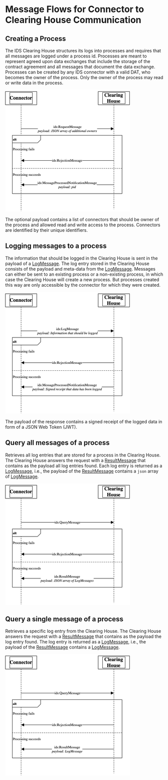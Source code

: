 # Message Flows for Connector to Clearing House Communication

## Creating a Process
The IDS Clearing House structures its logs into processes and requires that all messages are logged under a process id. Processes are meant to represent agreed upon data exchanges that include the storage of the contract agreement and all messages that document the data exchange. Processes can be created by any IDS connector with a valid DAT, who becomes the owner of the process. Only the owner of the process may read or write data in the process.

![Creating a process in the Clearing House](images/CreatePid.png)

The optional payload contains a list of connectors that should be owner of the process and allowed read and write access to the process. Connectors are identified by their unique identifiers.

## Logging messages to a process
The information that should be logged in the Clearing House is sent in the payload of a [LogMessage](https://github.com/International-Data-Spaces-Association/InformationModel/blob/v4.1.0/taxonomies/Message.ttl). The log entry stored in the Clearing House consists of the payload and meta-data from the [LogMessage](https://github.com/International-Data-Spaces-Association/InformationModel/blob/v4.1.0/taxonomies/Message.ttl). Messages can either be sent to an existing process or a non-existing process, in which case the Clearing House will create a new process. But processes created this way are only accessible by the connector for which they were created.

![Logging a message in the Clearing House](images/LogMessage.png)

The payload of the response contains a signed receipt of the logged data in form of a JSON Web Token (JWT).


## Query all messages of a process
Retrieves all log entries that are stored for a process in the Clearing House. The Clearing House answers the request with a [ResultMessage](https://github.com/International-Data-Spaces-Association/InformationModel/blob/v4.1.0/taxonomies/Message.ttl) that contains as the payload all log entries found. Each log entry is returned as a [LogMessage](https://github.com/International-Data-Spaces-Association/InformationModel/blob/v4.1.0/taxonomies/Message.ttl), i.e., the payload of the [ResultMessage](https://github.com/International-Data-Spaces-Association/InformationModel/blob/v4.1.0/taxonomies/Message.ttl) contains a `json` array of [LogMessage](https://github.com/International-Data-Spaces-Association/InformationModel/blob/v4.1.0/taxonomies/Message.ttl).

![Querying all messages of process in the Clearing House](images/QueryPid.png)

## Query a single message of a process
Retrieves a specific log entry from the Clearing House. The Clearing House answers the request with a [ResultMessage](https://github.com/International-Data-Spaces-Association/InformationModel/blob/v4.1.0/taxonomies/Message.ttl) that contains as the payload the log entry found. The log entry is returned as a [LogMessage](https://github.com/International-Data-Spaces-Association/InformationModel/blob/v4.1.0/taxonomies/Message.ttl), i.e., the payload of the [ResultMessage](https://github.com/International-Data-Spaces-Association/InformationModel/blob/v4.1.0/taxonomies/Message.ttl) contains a [LogMessage](https://github.com/International-Data-Spaces-Association/InformationModel/blob/v4.1.0/taxonomies/Message.ttl).

![Querying a single message from the Clearing House](images/QueryMessage.png)
